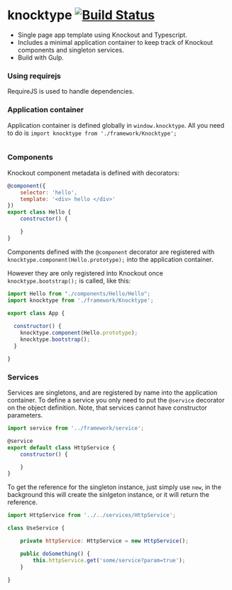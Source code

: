 # knocktype [![Build Status](https://travis-ci.org/khayll/knocktype.svg?branch=master)](https://travis-ci.org/khayll/knocktype)

- Single page app template using Knockout and Typescript.
- Includes a minimal application container to keep track of Knockout components and singleton services.
- Build with Gulp.

### Using requirejs

RequireJS is used to handle dependencies.

### Application container

Application container is defined globally in `window.knocktype`. All you need to do is
`import knocktype from './framework/Knocktype';`

```javascript
```

### Components

Knockout component metadata is defined with decorators:

```javascript
@component({
    selector: 'hello',
    template: '<div> hello </div>'
})
export class Hello {
    constructor() {

    }
}
```

Components defined with the `@component` decorator are registered with 
`knocktype.component(Hello.prototype);` into the application container.

However they are only registered into Knockout once `knocktype.bootstrap();` is called, like this:

```javascript
import Hello from "./components/Hello/Hello";
import knocktype from './framework/Knocktype';

export class App {
  
  constructor() {
    knocktype.component(Hello.prototype);
    knocktype.bootstrap();
  }

}
```



### Services

Services are singletons, and are registered by name into the application container. To define a service you only need to put the `@service` decorator on the object definition. Note, that services cannot have constructor parameters.

```javascript
import service from '../framework/service';

@service
export default class HttpService {
    constructor() {

    }
}
```

To get the reference for the singleton instance, just simply use `new`, in the background this will create the sinlgeton instance, or it will return the reference.

```javascript
import HttpService from '../../services/HttpService';

class UseService {

    private httpService: HttpService = new HttpService();

    public doSomething() {
        this.httpService.get('some/service?param=true');
    }

}
```



